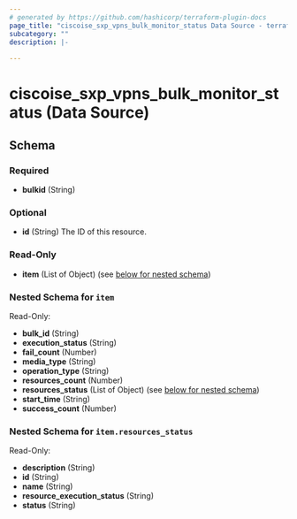 ```yaml
---
# generated by https://github.com/hashicorp/terraform-plugin-docs
page_title: "ciscoise_sxp_vpns_bulk_monitor_status Data Source - terraform-provider-ciscoise"
subcategory: ""
description: |-
  
---
```


# ciscoise_sxp_vpns_bulk_monitor_status (Data Source)





<!-- schema generated by tfplugindocs -->
## Schema

### Required

- **bulkid** (String)

### Optional

- **id** (String) The ID of this resource.

### Read-Only

- **item** (List of Object) (see [below for nested schema](#nestedatt--item))

<a id="nestedatt--item"></a>
### Nested Schema for `item`

Read-Only:

- **bulk_id** (String)
- **execution_status** (String)
- **fail_count** (Number)
- **media_type** (String)
- **operation_type** (String)
- **resources_count** (Number)
- **resources_status** (List of Object) (see [below for nested schema](#nestedobjatt--item--resources_status))
- **start_time** (String)
- **success_count** (Number)

<a id="nestedobjatt--item--resources_status"></a>
### Nested Schema for `item.resources_status`

Read-Only:

- **description** (String)
- **id** (String)
- **name** (String)
- **resource_execution_status** (String)
- **status** (String)


